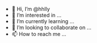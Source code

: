 - 👋 Hi, I’m @hhlly
- 👀 I’m interested in ...
- 🌱 I’m currently learning ...
- 💞️ I’m looking to collaborate on ...
- 📫 How to reach me ...

<!---
hhlly/hhlly is a ✨ special ✨ repository because its `README.md` (this file) appears on your GitHub profile.
You can click the Preview link to take a look at your changes.
--->
